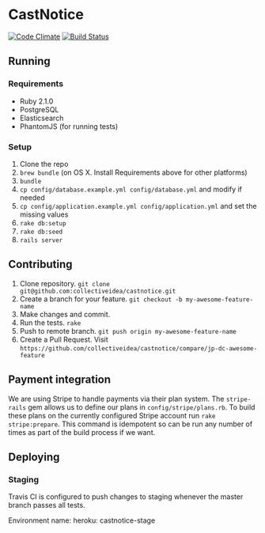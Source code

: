 # CastNotice

[![Code Climate](https://codeclimate.com/repos/52fe5b7c69568079cf00815e/badges/654c999e3c37d876d790/gpa.png)](https://codeclimate.com/repos/52fe5b7c69568079cf00815e/feed)
[![Build Status](https://magnum.travis-ci.com/collectiveidea/castnotice.png?token=f5vwtAyNvXmqqy3GsP2X&branch=master)](https://magnum.travis-ci.com/collectiveidea/castnotice)

## Running

### Requirements

* Ruby 2.1.0
* PostgreSQL
* Elasticsearch
* PhantomJS (for running tests)

### Setup

1. Clone the repo
2. `brew bundle` (on OS X. Install Requirements above for other platforms)
3. `bundle`
4. `cp config/database.example.yml config/database.yml` and modify if needed
5. `cp config/application.example.yml config/application.yml` and set the missing values
6. `rake db:setup`
7. `rake db:seed`
8. `rails server`

## Contributing

1. Clone repository. `git clone git@github.com:collectiveidea/castnotice.git`
2. Create a branch for your feature. `git checkout -b my-awesome-feature-name`
3. Make changes and commit.
4. Run the tests. `rake`
5. Push to remote branch. `git push origin my-awesome-feature-name`
6. Create a Pull Request. Visit `https://github.com/collectiveidea/castnotice/compare/jp-dc-awesome-feature`

## Payment integration

We are using Stripe to handle payments via their plan system. The `stripe-rails` gem allows us to define
our plans in `config/stripe/plans.rb`. To build these plans on the currently configured Stripe account
run `rake stripe:prepare`. This command is idempotent so can be run any number of times as part of the
build process if we want.

## Deploying

### Staging
Travis CI is configured to push changes to staging whenever the master branch passes all tests.

Environment name:
heroku: castnotice-stage
